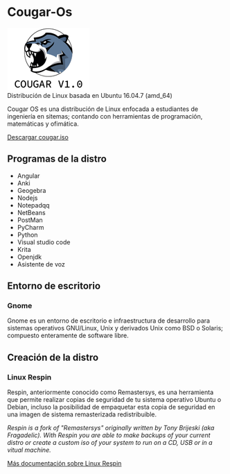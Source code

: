 # Cougar-Os
![Cougar-Os_Logo](https://raw.githubusercontent.com/GalletaOreo98/Cougar-Os/main/Imagenes/logos%20cougar/UbuntuLogo.png "Cougar Os Logo")  
Distribución de Linux basada en Ubuntu 16.04.7 (amd_64)  

Cougar OS es una distribución de Linux enfocada a estudiantes de ingeniería en sitemas; contando con herramientas de programación, matemáticas y ofimática.  
  
[Descargar cougar.iso](https://drive.google.com/drive/folders/10wyrkeq3FCyjxHwGUOy_FfY6YqJn4K7G?usp=sharing)

## Programas de la distro
- Angular
- Anki
- Geogebra
- Nodejs
- Notepadqq
- NetBeans
- PostMan
- PyCharm
- Python
- Visual studio code
- Krita
- Openjdk 
- Asistente de voz  
  
## Entorno de escritorio  
### Gnome  
Gnome es un entorno de escritorio e infraestructura de desarrollo para sistemas operativos GNU/Linux, Unix y derivados Unix como BSD o Solaris; compuesto enteramente de software libre.
  
## Creación de la distro
### Linux Respin
Respin, anteriormente conocido como Remastersys, es una herramienta que permite realizar copias de seguridad de tu sistema operativo Ubuntu o Debian, incluso la posibilidad de empaquetar esta copia de seguridad en una imagen de sistema remasterizada redistribuible.  
  
*Respin is a fork of "Remastersys" originally written by Tony Brijeski (aka Fragadelic). With Respin you are able to make backups of your current distro or create a custom iso of your system to run on a CD, USB or in a vitual machine.*

[Más documentación sobre Linux Respin](https://gitlab.com/remastersys/LinuxRespin)


